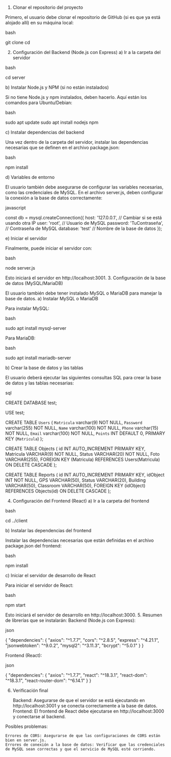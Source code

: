 1. Clonar el repositorio del proyecto

Primero, el usuario debe clonar el repositorio de GitHub (si es que ya está alojado allí) en su máquina local:

bash

git clone <URL-del-repositorio>
cd <nombre-del-repositorio>

2. Configuración del Backend (Node.js con Express)
a) Ir a la carpeta del servidor

bash

cd server

b) Instalar Node.js y NPM (si no están instalados)

Si no tiene Node.js y npm instalados, deben hacerlo. Aquí están los comandos para Ubuntu/Debian:

bash

sudo apt update
sudo apt install nodejs npm

c) Instalar dependencias del backend

Una vez dentro de la carpeta del servidor, instalar las dependencias necesarias que se definen en el archivo package.json:

bash

npm install

d) Variables de entorno

El usuario también debe asegurarse de configurar las variables necesarias, como las credenciales de MySQL. En el archivo server.js, deben configurar la conexión a la base de datos correctamente:

javascript

const db = mysql.createConnection({
  host: '127.0.0.1', // Cambiar si se está usando otra IP
  user: 'root',       // Usuario de MySQL
  password: 'TuContraseña',  // Contraseña de MySQL
  database: 'test'    // Nombre de la base de datos
});

e) Iniciar el servidor

Finalmente, puede iniciar el servidor con:

bash

node server.js

Esto iniciará el servidor en http://localhost:3001.
3. Configuración de la base de datos (MySQL/MariaDB)

El usuario también debe tener instalado MySQL o MariaDB para manejar la base de datos.
a) Instalar MySQL o MariaDB

Para instalar MySQL:

bash

sudo apt install mysql-server

Para MariaDB:

bash

sudo apt install mariadb-server

b) Crear la base de datos y las tablas

El usuario deberá ejecutar las siguientes consultas SQL para crear la base de datos y las tablas necesarias:

sql

CREATE DATABASE test;

USE test;

CREATE TABLE `Users` (
  `Matricula` varchar(9) NOT NULL,
  `Password` varchar(255) NOT NULL,
  `Name` varchar(100) NOT NULL,
  `Phone` varchar(15) NOT NULL,
  `Email` varchar(100) NOT NULL,
  `Points` INT DEFAULT 0,
  PRIMARY KEY (`Matricula`)
);

CREATE TABLE Objects (
  id INT AUTO_INCREMENT PRIMARY KEY,
  Matricula VARCHAR(9) NOT NULL,
  Status VARCHAR(20) NOT NULL,
  Foto VARCHAR(255),
  FOREIGN KEY (Matricula) REFERENCES Users(Matricula) ON DELETE CASCADE
);

CREATE TABLE Reports (
  id INT AUTO_INCREMENT PRIMARY KEY,
  idObject INT NOT NULL,
  GPS VARCHAR(50),
  Status VARCHAR(20),
  Building VARCHAR(50),
  Classroom VARCHAR(50),
  FOREIGN KEY (idObject) REFERENCES Objects(id) ON DELETE CASCADE
);

4. Configuración del Frontend (React)
a) Ir a la carpeta del frontend

bash

cd ../client

b) Instalar las dependencias del frontend

Instalar las dependencias necesarias que están definidas en el archivo package.json del frontend:

bash

npm install

c) Iniciar el servidor de desarrollo de React

Para iniciar el servidor de React:

bash

npm start

Esto iniciará el servidor de desarrollo en http://localhost:3000.
5. Resumen de librerías que se instalarán:
Backend (Node.js con Express):

json

{
  "dependencies": {
    "axios": "^1.7.7",
    "cors": "^2.8.5",
    "express": "^4.21.1",
    "jsonwebtoken": "^9.0.2",
    "mysql2": "^3.11.3",
    "bcrypt": "^5.0.1"
  }
}

Frontend (React):

json

{
  "dependencies": {
    "axios": "^1.7.7",
    "react": "^18.3.1",
    "react-dom": "^18.3.1",
    "react-router-dom": "^6.14.1"
  }
}

6. Verificación final

    Backend: Asegurarse de que el servidor se está ejecutando en http://localhost:3001 y se conecta correctamente a la base de datos.
    Frontend: El frontend de React debe ejecutarse en http://localhost:3000 y conectarse al backend.

Posibles problemas:

    Errores de CORS: Asegurarse de que las configuraciones de CORS están bien en server.js.
    Errores de conexión a la base de datos: Verificar que las credenciales de MySQL sean correctas y que el servicio de MySQL esté corriendo.